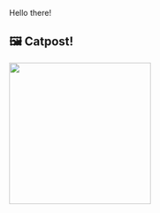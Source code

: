 Hello there!



## 🖼️ Catpost!

<sub>
    <img src="https://cdn2.thecatapi.com/images/a3l.jpg" height="256">
</sub>

